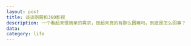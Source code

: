 ```yaml
---
layout: post
title: 谈谈刚需和360影视
description: 一个看起来很简单的需求，做起来真的有那么困难吗，到底是怎么回事？
data: 
category: life
---
```


[BeiYuu]:    http://beiyuu.com  "BeiYuu"
